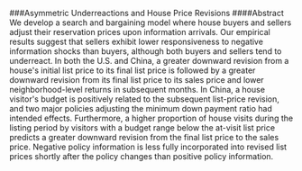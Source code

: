 
###Asymmetric Underreactions and House Price Revisions
####Abstract
We develop a search and bargaining model where house buyers and sellers adjust their reservation prices upon information arrivals. Our empirical results suggest that sellers exhibit lower responsiveness to negative information shocks than buyers, although both buyers and sellers tend to underreact. In both the U.S. and China, a greater downward revision from a house's initial list price to its final list price is followed by a greater downward revision from its final list price to its sales price and lower neighborhood-level returns in subsequent months. In China, a house visitor's budget is positively related to the subsequent list-price revision, and two major policies adjusting the minimum down payment ratio had intended effects. Furthermore, a higher proportion of house visits during the listing period by visitors with a budget range below the at-visit list price predicts a greater downward revision from the final list price to the sales price. Negative policy information is less fully incorporated into revised list prices shortly after the policy changes than positive policy information.
